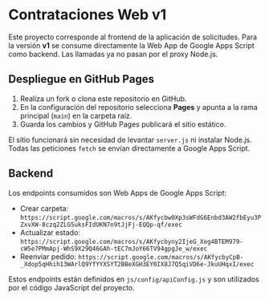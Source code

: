 # Contrataciones Web v1

Este proyecto corresponde al frontend de la aplicación de solicitudes. Para la versión **v1** se consume directamente la Web App de Google Apps Script como backend. Las llamadas ya no pasan por el proxy Node.js.

## Despliegue en GitHub Pages

1. Realiza un fork o clona este repositorio en GitHub.
2. En la configuración del repositorio selecciona **Pages** y apunta a la rama principal (`main`) en la carpeta raíz.
3. Guarda los cambios y GitHub Pages publicará el sitio estático.

El sitio funcionará sin necesidad de levantar `server.js` ni instalar Node.js. Todas las peticiones `fetch` se envían directamente a Google Apps Script.

## Backend

Los endpoints consumidos son Web Apps de Google Apps Script:

- Crear carpeta: `https://script.google.com/macros/s/AKfycbw0Xp3sWFdG6Enbd3AW2fbEyu3PZxvXW-8czq2ZLG5uksFIdUKN7n9tJjFj-EQQp-qf/exec`
- Actualizar estado: `https://script.google.com/macros/s/AKfycbyny2IjeG_Xeg4BTEM979-cW5e7PMmApj-WhS9X29Q46GAh-tEC7mJoY66TV94gpgJe_w/exec`
- Reenviar pedido: `https://script.google.com/macros/s/AKfycbyCpB-_Xdop5qHhih13WArlQ9YfYYXSYT2BBeXGH3EY0IX8J7Q5qiVD6e-JkuUHqxI/exec`

Estos endpoints están definidos en `js/config/apiConfig.js` y son utilizados por el código JavaScript del proyecto.

